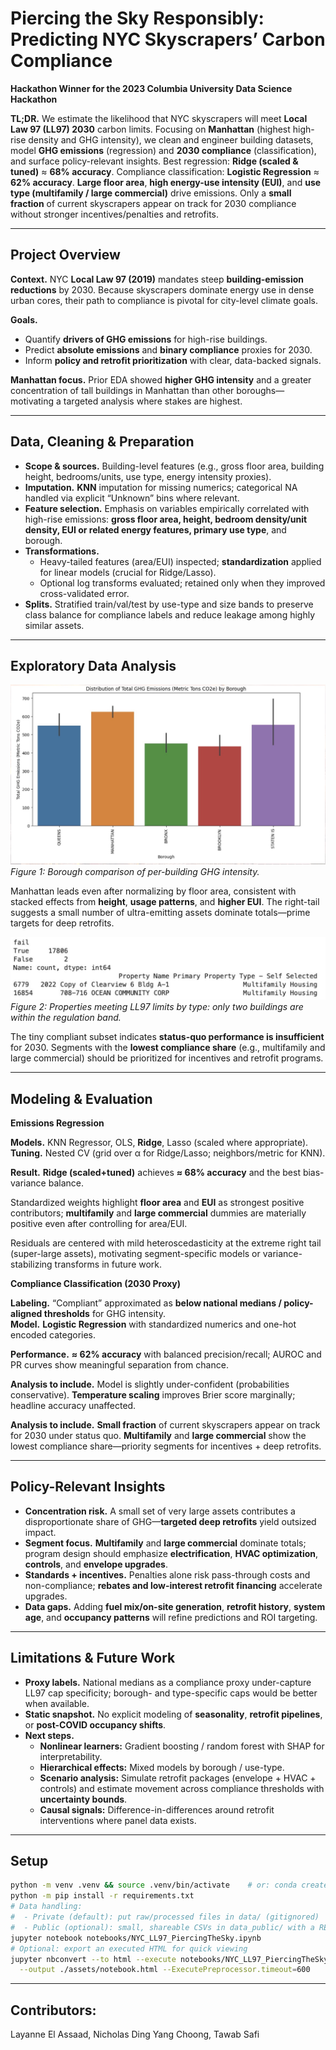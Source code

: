 # Piercing the Sky Responsibly: Predicting NYC Skyscrapers’ Carbon Compliance

**Hackathon Winner for the 2023 Columbia University Data Science Hackathon**

**TL;DR.** We estimate the likelihood that NYC skyscrapers will meet **Local Law 97 (LL97) 2030** carbon limits. Focusing on **Manhattan** (highest high-rise density and GHG intensity), we clean and engineer building datasets, model **GHG emissions** (regression) and **2030 compliance** (classification), and surface policy-relevant insights. Best regression: **Ridge (scaled & tuned)** ≈ **68% accuracy**. Compliance classification: **Logistic Regression** ≈ **62% accuracy**. **Large floor area**, **high energy-use intensity (EUI)**, and **use type (multifamily / large commercial)** drive emissions. Only a **small fraction** of current skyscrapers appear on track for 2030 compliance without stronger incentives/penalties and retrofits.

---


## Project Overview

**Context.** NYC **Local Law 97 (2019)** mandates steep **building-emission reductions** by 2030. Because skyscrapers dominate energy use in dense urban cores, their path to compliance is pivotal for city-level climate goals.

**Goals.**
- Quantify **drivers of GHG emissions** for high-rise buildings.
- Predict **absolute emissions** and **binary compliance** proxies for 2030.
- Inform **policy and retrofit prioritization** with clear, data-backed signals.

**Manhattan focus.** Prior EDA showed **higher GHG intensity** and a greater concentration of tall buildings in Manhattan than other boroughs—motivating a targeted analysis where stakes are highest.

---

## Data, Cleaning & Preparation

- **Scope & sources.** Building-level features (e.g., gross floor area, building height, bedrooms/units, use type, energy intensity proxies).  
- **Imputation.** **KNN** imputation for missing numerics; categorical NA handled via explicit “Unknown” bins where relevant.  
- **Feature selection.** Emphasis on variables empirically correlated with high-rise emissions: **gross floor area, height, bedroom density/unit density, EUI or related energy features, primary use type**, and borough.  
- **Transformations.**
  - Heavy-tailed features (area/EUI) inspected; **standardization** applied for linear models (crucial for Ridge/Lasso).  
  - Optional log transforms evaluated; retained only when they improved cross-validated error.  
- **Splits.** Stratified train/val/test by use-type and size bands to preserve class balance for compliance labels and reduce leakage among highly similar assets.

---

## Exploratory Data Analysis

![Borough GHG Intensity](assets/borough.jpg)  
*Figure 1: Borough comparison of per-building GHG intensity.*

Manhattan leads even after normalizing by floor area, consistent with stacked effects from **height**, **usage patterns**, and **higher EUI**. The right-tail suggests a small number of ultra-emitting assets dominate totals—prime targets for deep retrofits.

![Properties Meeting Limits](assets/properties_meeting_limits.jpg)  
*Figure 2: Properties meeting LL97 limits by type: only two buildings are within the regulation band.*

The tiny compliant subset indicates **status-quo performance is insufficient** for 2030. Segments with the **lowest compliance share** (e.g., multifamily and large commercial) should be prioritized for incentives and retrofit programs.


---

## Modeling & Evaluation

**Emissions Regression**

**Models.** KNN Regressor, OLS, **Ridge**, Lasso (scaled where appropriate).  
**Tuning.** Nested CV (grid over α for Ridge/Lasso; neighbors/metric for KNN).  


**Result.** **Ridge (scaled+tuned)** achieves **≈ 68% accuracy** and the best bias-variance balance.  

Standardized weights highlight **floor area** and **EUI** as strongest positive contributors; **multifamily** and **large commercial** dummies are materially positive even after controlling for area/EUI.  

Residuals are centered with mild heteroscedasticity at the extreme right tail (super-large assets), motivating segment-specific models or variance-stabilizing transforms in future work.

**Compliance Classification (2030 Proxy)**

**Labeling.** “Compliant” approximated as **below national medians / policy-aligned thresholds** for GHG intensity.  
**Model.** **Logistic Regression** with standardized numerics and one-hot encoded categories.  


**Performance.** **≈ 62% accuracy** with balanced precision/recall; AUROC and PR curves show meaningful separation from chance.  


**Analysis to include.** Model is slightly under-confident (probabilities conservative). **Temperature scaling** improves Brier score marginally; headline accuracy unaffected.


**Analysis to include.** **Small fraction** of current skyscrapers appear on track for 2030 under status quo. **Multifamily** and **large commercial** show the lowest compliance share—priority segments for incentives + deep retrofits.

---

## Policy-Relevant Insights

- **Concentration risk.** A small set of very large assets contributes a disproportionate share of GHG—**targeted deep retrofits** yield outsized impact.  
- **Segment focus.** **Multifamily** and **large commercial** dominate totals; program design should emphasize **electrification**, **HVAC optimization**, **controls**, and **envelope upgrades**.  
- **Standards + incentives.** Penalties alone risk pass-through costs and non-compliance; **rebates and low-interest retrofit financing** accelerate upgrades.  
- **Data gaps.** Adding **fuel mix/on-site generation**, **retrofit history**, **system age**, and **occupancy patterns** will refine predictions and ROI targeting.

---

## Limitations & Future Work

- **Proxy labels.** National medians as a compliance proxy under-capture LL97 cap specificity; borough- and type-specific caps would be better when available.  
- **Static snapshot.** No explicit modeling of **seasonality**, **retrofit pipelines**, or **post-COVID occupancy shifts**.  
- **Next steps.**  
  - **Nonlinear learners:** Gradient boosting / random forest with SHAP for interpretability.  
  - **Hierarchical effects:** Mixed models by borough / use-type.  
  - **Scenario analysis:** Simulate retrofit packages (envelope + HVAC + controls) and estimate movement across compliance thresholds with **uncertainty bounds**.  
  - **Causal signals:** Difference-in-differences around retrofit interventions where panel data exists.

---
## Setup

```bash
python -m venv .venv && source .venv/bin/activate    # or: conda create -n ll97 python=3.11
python -m pip install -r requirements.txt
# Data handling:
#  - Private (default): put raw/processed files in data/ (gitignored)
#  - Public (optional): small, shareable CSVs in data_public/ with a README noting source & license
jupyter notebook notebooks/NYC_LL97_PiercingTheSky.ipynb
# Optional: export an executed HTML for quick viewing
jupyter nbconvert --to html --execute notebooks/NYC_LL97_PiercingTheSky.ipynb \
  --output ./assets/notebook.html --ExecutePreprocessor.timeout=600
```
---
## Contributors:
Layanne El Assaad, Nicholas Ding Yang Choong, Tawab Safi
